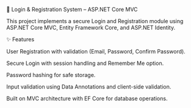 🔐 Login & Registration System – ASP.NET Core MVC

This project implements a secure Login and Registration module using ASP.NET Core MVC, Entity Framework Core, and ASP.NET Identity.

✨ Features

User Registration with validation (Email, Password, Confirm Password).

Secure Login with session handling and Remember Me option.

Password hashing for safe storage.

Input validation using Data Annotations and client-side validation.

Built on MVC architecture with EF Core for database operations.
